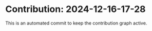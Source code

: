 # Contribution: 2024-12-16-17-28
This is an automated commit to keep the contribution graph active.
